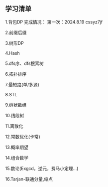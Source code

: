 ## 学习清单
1.背包DP
完成情况：
第一次：2024.8.19 cssyz7jf

2.前缀后缀

3.树形DP

4.Hash

5.dfs序、dfs搜索树

6.拓扑排序

7.最短路(单/多源)

8.STL

9.树状数组

10.线段树

11.离散化

12.常数优化(卡常)

13.概率期望

14.组合数学

15.数论(Exgcd，逆元，费马小定理...)

16.Tarjan-联通分量,缩点
